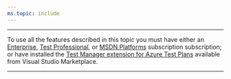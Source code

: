 ```yaml
---
ms.topic: include
---
```


******
To use all the features described in this topic you must have either an [Enterprise](https://visualstudio.microsoft.com/vs/enterprise/),
[Test Professional](https://visualstudio.microsoft.com/vs/test-professional/), or [MSDN Platforms](https://visualstudio.microsoft.com/msdn-platforms/) subscription
subscription; or have installed the [Test Manager extension for Azure Test Plans](https://marketplace.visualstudio.com/items?itemName=ms.vss-testmanager-web)
available from Visual Studio Marketplace.
******
